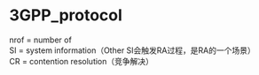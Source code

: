 # 3GPP_protocol
nrof = number of  
SI = system information（Other SI会触发RA过程，是RA的一个场景）  
CR = contention resolution（竞争解决）
  
  
